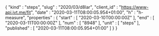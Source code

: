 {
  "kind" : "steps",
  "slug" : "2020/03/d8lar",
  "client_id" : "https://www-api.jvt.me/fit",
  "date" : "2020-03-11T08:00:05.954+01:00",
  "h" : "h-measure",
  "properties" : {
    "start" : [ "2020-03-10T00:00:00Z" ],
    "end" : [ "2020-03-11T00:00:00Z" ],
    "num" : [ "8948" ],
    "unit" : [ "steps" ],
    "published" : [ "2020-03-11T08:00:05.954+01:00" ]
  }
}
